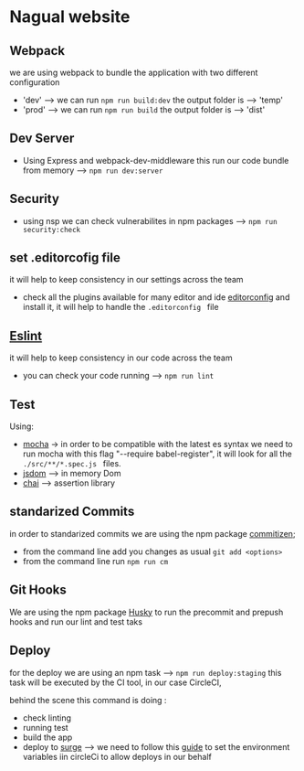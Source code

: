 # Nagual website


## Webpack
we are using webpack to bundle the application with two different configuration
* 'dev' --> we can run  ``` npm run build:dev ```  the output folder is --> 'temp'
* 'prod' --> we can run   ``` npm run build ```  the output folder is --> 'dist'

## Dev Server
* Using Express and webpack-dev-middleware this run our code bundle from memory --> ``` npm run dev:server ```

 ## Security
* using nsp we can check vulnerabilites in npm packages --> ``` npm run security:check ```

## set .editorcofig file
it will help to keep consistency in our settings across the team

* check all the plugins available for many editor and ide [editorconfig](http://editorconfig.org/#download) and install it, it will help to handle the ```.editorconfig ```  file


## [Eslint](http://eslint.org/docs/user-guide/configuring)
it will help to keep consistency in our code across the team
* you can check your code running  --> ``` npm run lint ```


## Test
Using:
* [mocha](https://mochajs.org/) -> in order to be compatible with the latest es syntax we need to run mocha with this flag "--require babel-register", it will look for all the ``` ./src/**/*.spec.js  ```  files.
* [jsdom](https://github.com/tmpvar/jsdom) --> in memory Dom
* [chai](http://chaijs.com/) --> assertion library


## standarized Commits
in order to standarized commits we are using the npm package  [commitizen](https://www.npmjs.com/package/commitizen);
* from the command line add you changes as usual ``` git add <options> ```
* from the command line run ``` npm run cm ```


## Git Hooks
We are using the npm package [Husky](https://github.com/typicode/husky) to run the precommit and prepush hooks and run our lint and test taks

## Deploy

for the deploy we are using an npm task  --> ``` npm run deploy:staging ``` this task will be executed by the CI tool, in our case CircleCI,

behind the scene this command is doing :
* check linting
* running test
* build the app
* deploy to [surge](https://surge.sh/)  --> we need to follow this [guide](https://surge.sh/help/integrating-with-travis-ci) to set the environment variables iin circleCi to allow deploys in our behalf
